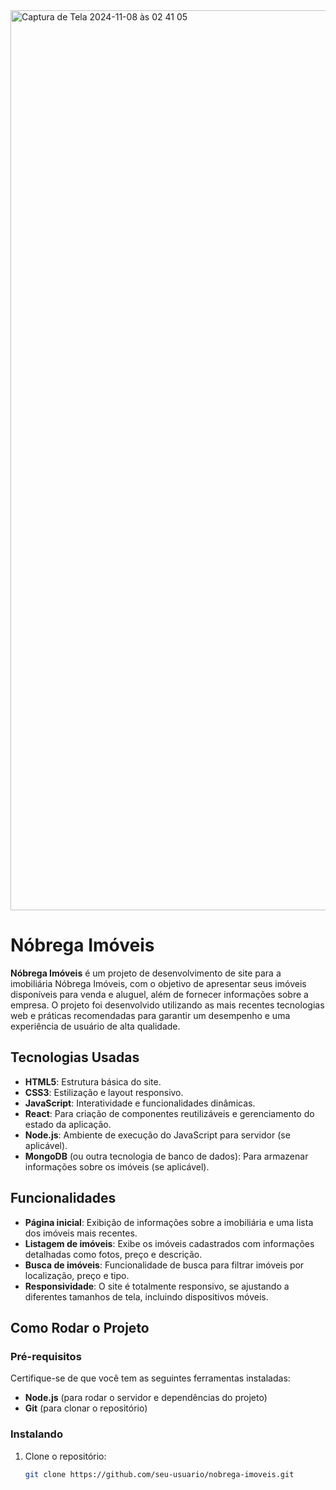 
<img width="1440" alt="Captura de Tela 2024-11-08 às 02 41 05" src="https://github.com/user-attachments/assets/7358cd43-8cd4-4565-aa61-b1c62c919988">

# Nóbrega Imóveis

**Nóbrega Imóveis** é um projeto de desenvolvimento de site para a imobiliária Nóbrega Imóveis, com o objetivo de apresentar seus imóveis disponíveis para venda e aluguel, além de fornecer informações sobre a empresa. O projeto foi desenvolvido utilizando as mais recentes tecnologias web e práticas recomendadas para garantir um desempenho e uma experiência de usuário de alta qualidade.

## Tecnologias Usadas

- **HTML5**: Estrutura básica do site.
- **CSS3**: Estilização e layout responsivo.
- **JavaScript**: Interatividade e funcionalidades dinâmicas.
- **React**: Para criação de componentes reutilizáveis e gerenciamento do estado da aplicação.
- **Node.js**: Ambiente de execução do JavaScript para servidor (se aplicável).
- **MongoDB** (ou outra tecnologia de banco de dados): Para armazenar informações sobre os imóveis (se aplicável).

## Funcionalidades

- **Página inicial**: Exibição de informações sobre a imobiliária e uma lista dos imóveis mais recentes.
- **Listagem de imóveis**: Exibe os imóveis cadastrados com informações detalhadas como fotos, preço e descrição.
- **Busca de imóveis**: Funcionalidade de busca para filtrar imóveis por localização, preço e tipo.
- **Responsividade**: O site é totalmente responsivo, se ajustando a diferentes tamanhos de tela, incluindo dispositivos móveis.

## Como Rodar o Projeto

### Pré-requisitos

Certifique-se de que você tem as seguintes ferramentas instaladas:

- **Node.js** (para rodar o servidor e dependências do projeto)
- **Git** (para clonar o repositório)

### Instalando

1. Clone o repositório:
   ```bash
   git clone https://github.com/seu-usuario/nobrega-imoveis.git

